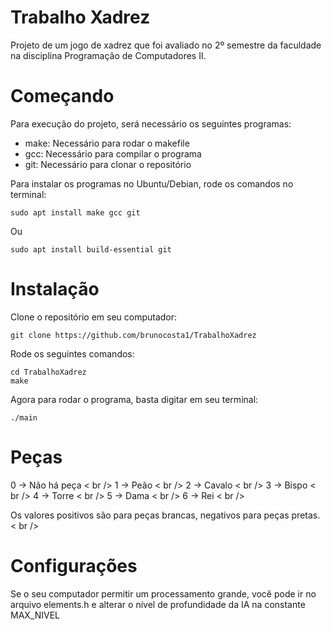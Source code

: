 # Trabalho Xadrez

Projeto de um jogo de xadrez que foi avaliado no 2º semestre da faculdade na disciplina Programação de Computadores II.

# Começando

Para execução do projeto, será necessário os seguintes programas:

- make: Necessário para rodar o makefile
- gcc: Necessário para compilar o programa
- git: Necessário para clonar o repositório

Para instalar os programas no Ubuntu/Debian, rode os comandos no terminal:

```
sudo apt install make gcc git
```

Ou

```
sudo apt install build-essential git
```

# Instalação

Clone o repositório em seu computador:

```
git clone https://github.com/brunocosta1/TrabalhoXadrez
```
Rode os seguintes comandos:

```
cd TrabalhoXadrez
make
```
Agora para rodar o programa, basta digitar em seu terminal:

```
./main
```

# Peças

0 -> Não há peça < br />
1 -> Peão < br />
2 -> Cavalo < br />
3 -> Bispo < br />
4 -> Torre < br />
5 -> Dama < br />
6 -> Rei < br />

Os valores positivos são para peças brancas, negativos para peças pretas. < br />

# Configurações

Se o seu computador permitir um processamento grande, você pode ir no arquivo elements.h e alterar o nível de profundidade da IA na constante MAX_NIVEL 

